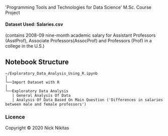 'Programming Tools and Technologies for Data Science' M.Sc. Course Project

#### Dataset Used: Salaries.csv 
(contains 2008-09 nine-month academic salary for Assistant Professors (AsstProf), Associate Professors(AssocProf) and Professors (Prof) in a college in the U.S.)


## Notebook Structure
```
~/Exploratory_Data_Analysis_Using_R.ipynb
│
└──Import Dataset with R
│
└──Exploratory Data Analysis
   | General Analysis Of Data
   | Analysis Of Data Based On Main Question ('Differences in salaries between male and female professors')
```

### Licence
Copyright © 2020 Nick Nikitas
